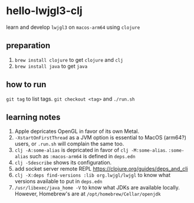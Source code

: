 # hello-lwjgl3-clj
learn and develop `lwjgl3` on `macos-arm64` using `clojure`

## preparation
1. `brew install clojure` to get `clojure` and `clj`
2. `brew install java` to get `java`

## how to run
`git tag` to list tags. `git checkout <tag>` and `./run.sh`

## learning notes
1. Apple depricates OpenGL in favor of its own Metal.
2. `-XstartOnFirstThread` as a JVM option is essential to MacOS (arm64?) users, or `.run.sh` will complain the same too.
3. `clj -A:some-alias` is depricated in favor of `clj -M:some-alias`. `:some-alias` such as `:macos-arm64` is defined in `deps.edn`
4. `clj -Sdescribe` shows its configuration.
5. add socket server remote REPL https://clojure.org/guides/deps_and_cli
6. `clj -X:deps find-versions :lib org.lwjgl/lwjgl` to know what versions available to put in `deps.edn`
7. `/usr/libexec/java_home -V` to know what JDKs are available locally. However, Homebrew's are at `/opt/homebrew/Cellar/openjdk`
